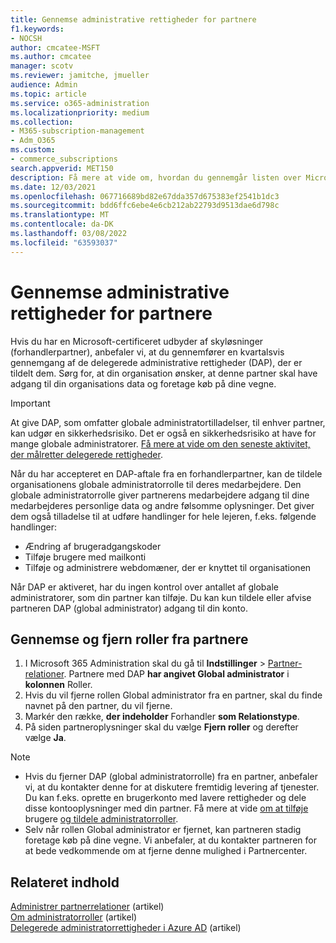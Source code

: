 ```yaml
---
title: Gennemse administrative rettigheder for partnere
f1.keywords:
- NOCSH
author: cmcatee-MSFT
ms.author: cmcatee
manager: scotv
ms.reviewer: jamitche, jmueller
audience: Admin
ms.topic: article
ms.service: o365-administration
ms.localizationpriority: medium
ms.collection:
- M365-subscription-management
- Adm_O365
ms.custom:
- commerce_subscriptions
search.appverid: MET150
description: Få mere at vide om, hvordan du gennemgår listen over Microsoft-certificerede løsningsudbydere (partnere) for at bestemme, hvilke administratorrettigheder de har, og hvordan du fjerner disse rettigheder.
ms.date: 12/03/2021
ms.openlocfilehash: 067716689bd82e67dda357d675383ef2541b1dc3
ms.sourcegitcommit: bdd6ffc6ebe4e6cb212ab22793d9513dae6d798c
ms.translationtype: MT
ms.contentlocale: da-DK
ms.lasthandoff: 03/08/2022
ms.locfileid: "63593037"
---
```

# <a name="review-partner-administrative-privileges"></a>Gennemse administrative rettigheder for partnere

Hvis du har en Microsoft-certificeret udbyder af skyløsninger (forhandlerpartner), anbefaler vi, at du gennemfører en kvartalsvis gennemgang af de delegerede administrative rettigheder (DAP), der er tildelt dem. Sørg for, at din organisation ønsker, at denne partner skal have adgang til din organisations data og foretage køb på dine vegne.

> [!IMPORTANT]
> At give DAP, som omfatter globale administratortilladelser, til enhver partner, kan udgør en sikkerhedsrisiko. Det er også en sikkerhedsrisiko at have for mange globale administratorer. [Få mere at vide om den seneste aktivitet, der målretter delegerede rettigheder](https://www.microsoft.com/security/blog/2021/10/25/nobelium-targeting-delegated-administrative-privileges-to-facilitate-broader-attacks/).

Når du har accepteret en DAP-aftale fra en forhandlerpartner, kan de tildele organisationens globale administratorrolle til deres medarbejdere. Den globale administratorrolle giver partnerens medarbejdere adgang til dine medarbejderes personlige data og andre følsomme oplysninger. Det giver dem også tilladelse til at udføre handlinger for hele lejeren, f.eks. følgende handlinger:

- Ændring af brugeradgangskoder
- Tilføje brugere med mailkonti
- Tilføje og administrere webdomæner, der er knyttet til organisationen

Når DAP er aktiveret, har du ingen kontrol over antallet af globale administratorer, som din partner kan tilføje. Du kan kun tildele eller afvise partneren DAP (global administrator) adgang til din konto.

## <a name="review-and-remove-roles-from-partners"></a>Gennemse og fjern roller fra partnere

1. I Microsoft 365 Administration skal du gå til **Indstillinger** >  <a href="https://go.microsoft.com/fwlink/p/?linkid=2074649" target="_blank">Partner-relationer</a>. Partnere med DAP **har angivet Global administrator** i **kolonnen** Roller.
2. Hvis du vil fjerne rollen Global administrator fra en partner, skal du finde navnet på den partner, du vil fjerne.
3. Markér den række, **der indeholder** Forhandler **som Relationstype**.
4. På siden partneroplysninger skal du vælge **Fjern roller** og derefter vælge **Ja**.

> [!NOTE]
>
> - Hvis du fjerner DAP (global administratorrolle) fra en partner, anbefaler vi, at du kontakter denne for at diskutere fremtidig levering af tjenester. Du kan f.eks. oprette en brugerkonto med lavere rettigheder og dele disse kontooplysninger med din partner. Få mere at vide [om at tilføje](../admin/add-users/add-users.md) brugere [og tildele administratorroller](../admin/add-users/assign-admin-roles.md).
> - Selv når rollen Global administrator er fjernet, kan partneren stadig foretage køb på dine vegne. Vi anbefaler, at du kontakter partneren for at bede vedkommende om at fjerne denne mulighed i Partnercenter.

## <a name="related-content"></a>Relateret indhold

[Administrer partnerrelationer](manage-partners.md) (artikel)\
[Om administratorroller](../admin/add-users/about-admin-roles.md) (artikel)\
[Delegerede administratorrettigheder i Azure AD](/partner-center/customers-revoke-admin-privileges#delegated-admin-privileges-in-azure-ad) (artikel)
